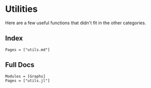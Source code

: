 # Utilities

Here are a few useful functions that didn't fit in the other categories.

## Index

```@index
Pages = ["utils.md"]
```

## Full Docs

```@autodocs
Modules = [Graphs]
Pages = ["utils.jl"]

```
